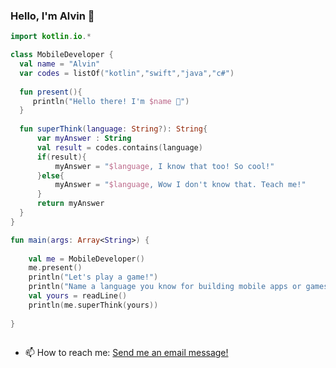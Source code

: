 ### Hello, I'm Alvin 👋

```kotlin
import kotlin.io.*

class MobileDeveloper {
  val name = "Alvin"
  var codes = listOf("kotlin","swift","java","c#")
  
  fun present(){
     println("Hello there! I'm $name 👋")
  }
  
  fun superThink(language: String?): String{
      var myAnswer : String
      val result = codes.contains(language)
      if(result){
          myAnswer = "$language, I know that too! So cool!"
      }else{
          myAnswer = "$language, Wow I don't know that. Teach me!"
      }
      return myAnswer
  }
}

fun main(args: Array<String>) {
    
    val me = MobileDeveloper()
    me.present()
    println("Let's play a game!")
    println("Name a language you know for building mobile apps or games! Go!")
    val yours = readLine()
    println(me.superThink(yours))
    
}
    
```

- 📫 How to reach me: [Send me an email message!](mailto:alvinraygon@yahoo.com?subject=[GitHub]%20Someone%20is%20trying%20to%20reach%20out!)
<!--
**blackchalk/blackchalk** is a ✨ _special_ ✨ repository because its `README.md` (this file) appears on your GitHub profile.

Here are some ideas to get you started:

- 🔭 I’m currently working on ...
- 🌱 I’m currently learning ...
- 👯 I’m looking to collaborate on ...
- 🤔 I’m looking for help with ...
- 💬 Ask me about ...
- 📫 How to reach me: ...
- 😄 Pronouns: ...
- ⚡ Fun fact: ...
-->
